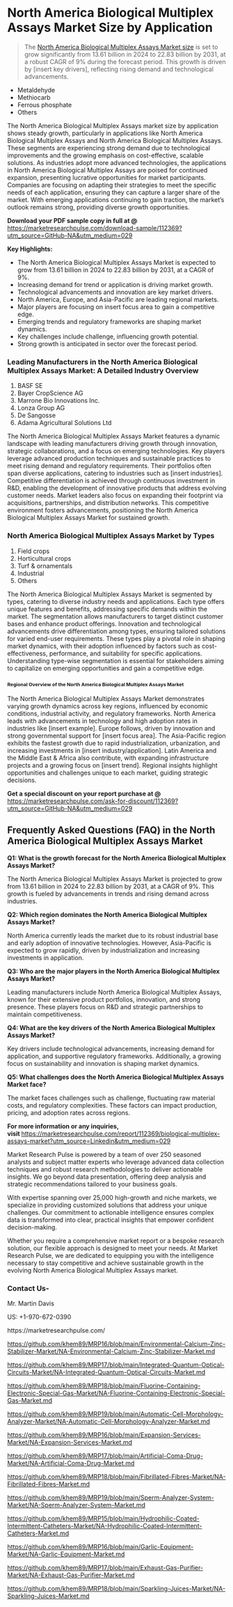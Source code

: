 <h1>North America Biological Multiplex Assays Market&nbsp;Size by Application</h1><blockquote><p>The <a href="https://marketresearchpulse.com/download-sample/112369?utm_source=GitHub-NA&amp;utm_medium=029">North America Biological Multiplex Assays Market size</a> is set to grow significantly from 13.61 billion in 2024 to 22.83 billion by 2031, at a robust CAGR of 9% during the forecast period. This growth is driven by [insert key drivers], reflecting rising demand and technological advancements.</p></blockquote><ul><li>Metaldehyde <li> Methiocarb <li> Ferrous phosphate <li> Others</li></ul><p>The North America Biological Multiplex Assays market size by application shows steady growth, particularly in applications like North America Biological Multiplex Assays and North America Biological Multiplex Assays. These segments are experiencing strong demand due to technological improvements and the growing emphasis on cost-effective, scalable solutions. As industries adopt more advanced technologies, the applications in North America Biological Multiplex Assays are poised for continued expansion, presenting lucrative opportunities for market participants. Companies are focusing on adapting their strategies to meet the specific needs of each application, ensuring they can capture a larger share of the market. With emerging applications continuing to gain traction, the market’s outlook remains strong, providing diverse growth opportunities.</p><p><strong>Download your PDF sample copy in full at @ </strong><a href="https://marketresearchpulse.com/download-sample/112369?utm_source=GitHub-NA&amp;utm_medium=029">https://marketresearchpulse.com/download-sample/112369?utm_source=GitHub-NA&amp;utm_medium=029</a></p><p><strong>Key Highlights: </strong></p><ul><li>The North America Biological Multiplex Assays Market is expected to grow from 13.61 billion in 2024 to 22.83 billion by 2031, at a CAGR of 9%.</li><li>Increasing demand for trend or application is driving market growth.</li><li>Technological advancements and innovation are key market drivers.</li><li>North America, Europe, and Asia-Pacific are leading regional markets.</li><li>Major players are focusing on insert focus area to gain a competitive edge.</li><li>Emerging trends and regulatory frameworks are shaping market dynamics.</li><li>Key challenges include challenge, influencing growth potential.</li><li>Strong growth is anticipated in sector over the forecast period.</li></ul><h3>Leading Manufacturers in the North America Biological Multiplex Assays Market: A Detailed Industry Overview</h3><ol><li>BASF SE</li><li>Bayer CropScience AG</li><li>Marrone Bio Innovations Inc.</li><li>Lonza Group AG</li><li>De Sangosse</li><li>Adama Agricultural Solutions Ltd</li></ol><div class="flex max-w-full flex-col flex-grow"><div class="min-h-8 text-message flex w-full flex-col items-end gap-2 whitespace-normal break-words [.text-message+&amp;]:mt-5" dir="auto" data-message-author-role="assistant" data-message-id="fd8432e4-4910-450d-b182-61b7bfb0a01f" data-message-model-slug="gpt-4o"><div class="flex w-full flex-col gap-1 empty:hidden first:pt-[3px]"><div class="markdown prose w-full break-words dark:prose-invert light"><p>The North America Biological Multiplex Assays Market features a dynamic landscape with leading manufacturers driving growth through innovation, strategic collaborations, and a focus on emerging technologies. Key players leverage advanced production techniques and sustainable practices to meet rising demand and regulatory requirements. Their portfolios often span diverse applications, catering to industries such as [insert industries]. Competitive differentiation is achieved through continuous investment in R&amp;D, enabling the development of innovative products that address evolving customer needs. Market leaders also focus on expanding their footprint via acquisitions, partnerships, and distribution networks. This competitive environment fosters advancements, positioning the North America Biological Multiplex Assays Market for sustained growth.</p></div></div></div></div><h3>North America Biological Multiplex Assays Market by Types</h3><ol><li>Field crops <li> Horticultural crops <li> Turf & ornamentals <li> Industrial <li> Others</li></ol><div class="flex max-w-full flex-col flex-grow"><div class="min-h-8 text-message flex w-full flex-col items-end gap-2 whitespace-normal break-words [.text-message+&amp;]:mt-5" dir="auto" data-message-author-role="assistant" data-message-id="084470be-0bb7-4664-bddf-5156b4f41249" data-message-model-slug="gpt-4o-mini"><div class="flex w-full flex-col gap-1 empty:hidden first:pt-[3px]"><div class="markdown prose w-full break-words dark:prose-invert light"><p>The North America Biological Multiplex Assays Market is segmented by types, catering to diverse industry needs and applications. Each type offers unique features and benefits, addressing specific demands within the market. The segmentation allows manufacturers to target distinct customer bases and enhance product offerings. Innovation and technological advancements drive differentiation among types, ensuring tailored solutions for varied end-user requirements. These types play a pivotal role in shaping market dynamics, with their adoption influenced by factors such as cost-effectiveness, performance, and suitability for specific applications. Understanding type-wise segmentation is essential for stakeholders aiming to capitalize on emerging opportunities and gain a competitive edge.</p></div></div></div></div><h3><span style="font-size: 11px;">Regional Overview of the North America Biological Multiplex Assays Market</span></h3><div class="flex max-w-full flex-col flex-grow"><div class="min-h-8 text-message flex w-full flex-col items-end gap-2 whitespace-normal break-words [.text-message+&amp;]:mt-5" dir="auto" data-message-author-role="assistant" data-message-id="e9038762-ce64-4e30-91c9-9bd413514231" data-message-model-slug="gpt-4o-mini"><div class="flex w-full flex-col gap-1 empty:hidden first:pt-[3px]"><div class="markdown prose w-full break-words dark:prose-invert light"><p>The North America Biological Multiplex Assays Market demonstrates varying growth dynamics across key regions, influenced by economic conditions, industrial activity, and regulatory frameworks. North America leads with advancements in technology and high adoption rates in industries like [insert example]. Europe follows, driven by innovation and strong governmental support for [insert focus area]. The Asia-Pacific region exhibits the fastest growth due to rapid industrialization, urbanization, and increasing investments in [insert industry/application]. Latin America and the Middle East &amp; Africa also contribute, with expanding infrastructure projects and a growing focus on [insert trend]. Regional insights highlight opportunities and challenges unique to each market, guiding strategic decisions.</p></div></div></div></div><p><strong>Get a special discount on your report purchase at @ </strong><a href="https://marketresearchpulse.com/ask-for-discount/112369?utm_source=GitHub-NA&amp;utm_medium=029">https://marketresearchpulse.com/ask-for-discount/112369?utm_source=GitHub-NA&amp;utm_medium=029</a></p><h2>Frequently Asked Questions (FAQ) in the North America Biological Multiplex Assays Market</h2><p><strong>Q1: What is the growth forecast for the North America Biological Multiplex Assays Market?</strong></p><p>The North America Biological Multiplex Assays Market is projected to grow from 13.61 billion in 2024 to 22.83 billion by 2031, at a CAGR of 9%. This growth is fueled by advancements in trends and rising demand across industries.</p><p><strong>Q2: Which region dominates the North America Biological Multiplex Assays Market?</strong></p><p>North America currently leads the market due to its robust industrial base and early adoption of innovative technologies. However, Asia-Pacific is expected to grow rapidly, driven by industrialization and increasing investments in application.</p><p><strong>Q3: Who are the major players in the North America Biological Multiplex Assays Market?</strong></p><p>Leading manufacturers include North America Biological Multiplex Assays, known for their extensive product portfolios, innovation, and strong presence. These players focus on R&amp;D and strategic partnerships to maintain competitiveness.</p><p><strong>Q4: What are the key drivers of the North America Biological Multiplex Assays Market?</strong></p><p>Key drivers include technological advancements, increasing demand for application, and supportive regulatory frameworks. Additionally, a growing focus on sustainability and innovation is shaping market dynamics.</p><p><strong>Q5: What challenges does the North America Biological Multiplex Assays Market face?</strong></p><p>The market faces challenges such as challenge, fluctuating raw material costs, and regulatory complexities. These factors can impact production, pricing, and adoption rates across regions.</p><p><strong>For more information or any inquiries, visit&nbsp;</strong><a href="https://marketresearchpulse.com/report/112369/biological-multiplex-assays-market?utm_source=Linkedin&utm_medium=029">https://marketresearchpulse.com/report/112369/biological-multiplex-assays-market?utm_source=Linkedin&utm_medium=029</a></p><p>Market Research Pulse is powered by a team of over 250 seasoned analysts and subject matter experts who leverage advanced data collection techniques and robust research methodologies to deliver actionable insights. We go beyond data presentation, offering deep analysis and strategic recommendations tailored to your business goals.</p><p>With expertise spanning over 25,000 high-growth and niche markets, we specialize in providing customized solutions that address your unique challenges. Our commitment to actionable intelligence ensures complex data is transformed into clear, practical insights that empower confident decision-making.</p><p>Whether you require a comprehensive market report or a bespoke research solution, our flexible approach is designed to meet your needs. At Market Research Pulse, we are dedicated to equipping you with the intelligence necessary to stay competitive and achieve sustainable growth in the evolving North America Biological Multiplex Assays market.</p><h3><strong>Contact Us-</strong></h3><p>Mr. Martin Davis</p><p>US: +1-970-672-0390</p><p>https://marketresearchpulse.com/</p><p><a href="https://github.com/khem89/MRP16/blob/main/Environmental-Calcium-Zinc-Stabilizer-Market/NA-Environmental-Calcium-Zinc-Stabilizer-Market.md">https://github.com/khem89/MRP16/blob/main/Environmental-Calcium-Zinc-Stabilizer-Market/NA-Environmental-Calcium-Zinc-Stabilizer-Market.md</a></p><p><a href="https://github.com/khem89/MRP17/blob/main/Integrated-Quantum-Optical-Circuits-Market/NA-Integrated-Quantum-Optical-Circuits-Market.md">https://github.com/khem89/MRP17/blob/main/Integrated-Quantum-Optical-Circuits-Market/NA-Integrated-Quantum-Optical-Circuits-Market.md</a></p><p><a href="https://github.com/khem89/MRP18/blob/main/Fluorine-Containing-Electronic-Special-Gas-Market/NA-Fluorine-Containing-Electronic-Special-Gas-Market.md">https://github.com/khem89/MRP18/blob/main/Fluorine-Containing-Electronic-Special-Gas-Market/NA-Fluorine-Containing-Electronic-Special-Gas-Market.md</a></p><p><a href="https://github.com/khem89/MRP19/blob/main/Automatic-Cell-Morphology-Analyzer-Market/NA-Automatic-Cell-Morphology-Analyzer-Market.md">https://github.com/khem89/MRP19/blob/main/Automatic-Cell-Morphology-Analyzer-Market/NA-Automatic-Cell-Morphology-Analyzer-Market.md</a></p><p><a href="https://github.com/khem89/MRP16/blob/main/Expansion-Services-Market/NA-Expansion-Services-Market.md">https://github.com/khem89/MRP16/blob/main/Expansion-Services-Market/NA-Expansion-Services-Market.md</a></p><p><a href="https://github.com/khem89/MRP17/blob/main/Artificial-Coma-Drug-Market/NA-Artificial-Coma-Drug-Market.md">https://github.com/khem89/MRP17/blob/main/Artificial-Coma-Drug-Market/NA-Artificial-Coma-Drug-Market.md</a></p><p><a href="https://github.com/khem89/MRP18/blob/main/Fibrillated-Fibres-Market/NA-Fibrillated-Fibres-Market.md">https://github.com/khem89/MRP18/blob/main/Fibrillated-Fibres-Market/NA-Fibrillated-Fibres-Market.md</a></p><p><a href="https://github.com/khem89/MRP19/blob/main/Sperm-Analyzer-System-Market/NA-Sperm-Analyzer-System-Market.md">https://github.com/khem89/MRP19/blob/main/Sperm-Analyzer-System-Market/NA-Sperm-Analyzer-System-Market.md</a></p><p><a href="https://github.com/khem89/MRP15/blob/main/Hydrophilic-Coated-Intermittent-Catheters-Market/NA-Hydrophilic-Coated-Intermittent-Catheters-Market.md">https://github.com/khem89/MRP15/blob/main/Hydrophilic-Coated-Intermittent-Catheters-Market/NA-Hydrophilic-Coated-Intermittent-Catheters-Market.md</a></p><p><a href="https://github.com/khem89/MRP16/blob/main/Garlic-Equipment-Market/NA-Garlic-Equipment-Market.md">https://github.com/khem89/MRP16/blob/main/Garlic-Equipment-Market/NA-Garlic-Equipment-Market.md</a></p><p><a href="https://github.com/khem89/MRP17/blob/main/Exhaust-Gas-Purifier-Market/NA-Exhaust-Gas-Purifier-Market.md">https://github.com/khem89/MRP17/blob/main/Exhaust-Gas-Purifier-Market/NA-Exhaust-Gas-Purifier-Market.md</a></p><p><a href="https://github.com/khem89/MRP18/blob/main/Sparkling-Juices-Market/NA-Sparkling-Juices-Market.md">https://github.com/khem89/MRP18/blob/main/Sparkling-Juices-Market/NA-Sparkling-Juices-Market.md</a></p>
